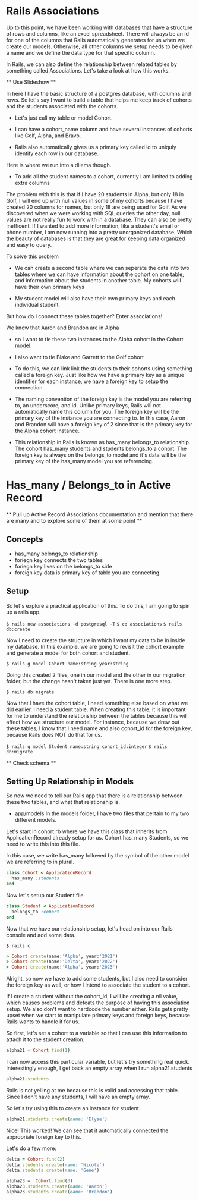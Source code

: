 # Rails Associations
Up to this point, we have been working with databases that have a structure of rows and columns, like an excel spreadsheet.  There will always be an id for one of the columns that Rails automatically generates for us when we create our models. Otherwise, all other columns we setup needs to be given a name and we define the data type for that specific column.  

In Rails, we can also define the relationship between related tables by something called Associations.  Let's take a look at how this works.

** Use Slideshow **

In here I have the basic structure of a postgres database, with columns and rows.  So let's say I want to build a table that helps me keep track of cohorts and the students associated with the cohorts. 

- Let's just call my table or model Cohort.

- I can have a cohort_name column and have several instances of cohorts like Golf, Alpha, and Bravo.

- Rails also automatically gives us a primary key called id to uniquly identify each row in our database.

Here is where we run into a dilema though. 
-  To add all the student names to a cohort, currently I am limited to adding extra columns

The problem with this is that if I have 20 students in Alpha, but only 18 in Golf, I will end up with null values in some of my cohorts because I have created 20 columns for names, but only 18 are being used for Golf.  As we discovered when we were working with SQL queries the other day, null values are not really fun to work with in a database.  They can also be pretty inefficent.  If I wanted to add more information, like a student's email or phone number, I am now running into a pretty unorganized database.  Which the beauty of databases is that they are great for keeping data organized and easy to query.

To solve this problem 
- We can create a second table where we can seperate the data into two tables where we can have information about the cohort on one table, and information about the students in another table. My cohorts will have their own primary keys

- My student model will also have their own primary keys and each individual student.  

But how do I connect these tables together?  Enter associations!

We know that Aaron and Brandon are in Alpha
- so I want to tie these two instances to the Alpha cohort in the Cohort model.  

- I also want to tie Blake and Garrett to the Golf cohort

- To do this, we can link link the students to their cohorts using something called a foreign key. Just like how we have a primary key as a unique identifier for each instance, we have a foreign key to setup the connection.  

- The naming convention of the foreign key is the model you are referring to, an underscore, and id.  Unlike primary keys, Rails will not automatically name this column for you.  The foreign key will be the primary key of the instance you are connecting to.  In this case, Aaron and Brandon will have a foreign key of 2 since that is the primary key for the Alpha cohort instance.

- This relationship in Rails is known as has_many belongs_to relationship.  The cohort has_many students and students belongs_to a cohort.  The foreign key is always on the belongs_to model and it's data will be the primary key of the has_many model you are referencing.


# Has_many / Belongs_to in Active Record
** Pull up Active Record Associations documentation and mention that there are many and to explore some of them at some point **

## Concepts
- has_many belongs_to relationship
- foriegn key connects the two tables
- foriegn key lives on the belongs_to side
- foreign key data is primary key of table you are connecting

## Setup
So let's explore a practical application of this.  To do this, I am going to spin up a rails app.

`$ rails new associations -d postgresql -T`
`$ cd associations`
`$ rails db:create`

Now I need to create the structure in which I want my data to be in inside my database.  In this example, we are going to revisit the cohort example and generate a model for both cohort and student.

`$ rails g model Cohort name:string year:string`

Doing this created 2 files, one in our model and the other in our migration folder, but the change hasn't taken just yet.  There is one more step.

`$ rails db:migrate`

Now that I have the cohort table, I need something else based on what we did earlier.  I need a student table.  When creating this table, it is important for me to understand the relationship between the tables because this will affect how we structure our model. For instance, because we drew out these tables, I know that I need name and also cohort_id for the foreign key, because Rails does NOT do that for us.

`$ rails g model Student name:string cohort_id:integer`
`$ rails db:migrate`

** Check schema **

## Setting Up Relationship in Models
So now we need to tell our Rails app that there is a relationship between these two tables, and what that relationship is.  

- app/models
In the models folder, I have two files that pertain to my two different models.   

Let's start in cohort.rb where we have this class that inherits from ApplicationRecord already setup for us.  Cohort has_many Students, so we need to write this into this file.


In this case, we write has_many followed by the symbol of the other model we are referring to in plural.

```ruby
class Cohort < ApplicationRecord
  has_many :students
end
```

Now let's setup our Student file

```ruby
class Student < ApplicationRecord
  belongs_to :cohort
end
```

Now that we have our relationship setup, let's head on into our Rails console and add some data.

`$ rails c`

```ruby
> Cohort.create(name:'Alpha', year:'2021')
> Cohort.create(name:'Delta', year:'2022')
> Cohort.create(name:'Alpha', year:'2023')
```

Alright, so now we have to add some students, but I also need to consider the foreign key as well, or how I intend to associate the student to a cohort.

If I create a student without the cohort_id, I will be creating a nil value, which causes problems and defeats the purpose of having this association setup.  We also don't want to hardcode the number either.  Rails gets pretty upset when we start to manipulate primary keys and foreign keys, because Rails wants to handle it for us.


So first, let's set a cohort to a variable so that I can use this information to attach it to the student creation.
```ruby
alpha21 = Cohort.find(1)
```

I can now access this particular variable, but let's try something real quick. Interestingly enough, I get back an empty array when I run alpha21.students

```ruby
alpha21.students
```

Rails is not yelling at me because this is valid and accessing that table.  Since I don't have any students, I will have an empty array.

So let's try using this to create an instance for student.

```ruby
alpha21.students.create(name: 'Elyse')
```

Nice!  This worked!  We can see that it automatically connected the appropriate foreign key to this.

Let's do a few more:

```ruby
delta = Cohort.find(2)
delta.students.create(name: 'Nicole')
delta.students.create(name: 'Gene')

alpha23 =  Cohort.find(3)
alpha23.students.create(name: 'Aaron')
alpha23.students.create(name: 'Brandon')
```